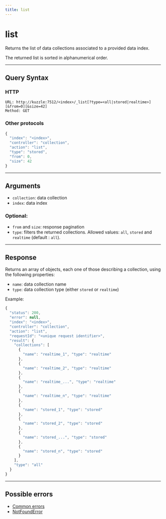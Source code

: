 ```yaml
---
title: list
---
```


# list

<SinceBadge version="1.0.0" />

Returns the list of data collections associated to a provided data index.

The returned list is sorted in alphanumerical order.

---

## Query Syntax

### HTTP

```http
URL: http://kuzzle:7512/<index>/_list[?type=<all|stored|realtime>][&from=0][&size=42]
Method: GET
```

### Other protocols

```js
{
  "index": "<index>",
  "controller": "collection",
  "action": "list",
  "type": "stored",
  "from": 0,
  "size": 42
}
```

---

## Arguments

- `collection`: data collection
- `index`: data index

### Optional:

- `from` and `size`: response pagination
- `type`: filters the returned collections. Allowed values: `all`, `stored` and `realtime` (default : `all`).

---

## Response

Returns an array of objects, each one of those describing a collection, using the following properties:

- `name`: data collection name
- `type`: data collection type (either `stored` or `realtime`)

Example:

```js
{
  "status": 200,
  "error": null,
  "index": "<index>",
  "controller": "collection",
  "action": "list",
  "requestId": "<unique request identifier>",
  "result": {
    "collections": [
      {
        "name": "realtime_1", "type": "realtime"
      },
      {
        "name": "realtime_2", "type": "realtime"
      },
      {
        "name": "realtime_...", "type": "realtime"
      },
      {
        "name": "realtime_n", "type": "realtime"
      },
      {
        "name": "stored_1", "type": "stored"
      },
      {
        "name": "stored_2", "type": "stored"
      },
      {
        "name": "stored_...", "type": "stored"
      },
      {
        "name": "stored_n", "type": "stored"
      }
    ],
    "type": "all"
  }
}
```

---

## Possible errors

- [Common errors](/core/1/api/essentials/errors/#common-errors)
- [NotFoundError](/core/1/api/essentials/errors/#notfounderror)
